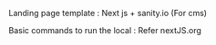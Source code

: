 Landing page template :
Next js + sanity.io (For cms)

Basic commands to run the local : Refer nextJS.org
